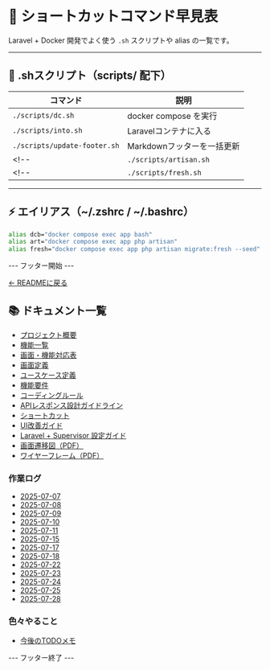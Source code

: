 # 🚀 ショートカットコマンド早見表

Laravel + Docker 開発でよく使う `.sh` スクリプトや alias の一覧です。

---

## 🔧 .shスクリプト（scripts/ 配下）

| コマンド                      | 説明                             |
|------------------------------|----------------------------------|
| `./scripts/dc.sh`            | docker compose を実行           |
| `./scripts/into.sh`          | Laravelコンテナに入る            |
| `./scripts/update-footer.sh` | Markdownフッターを一括更新       |
<!-- | `./scripts/artisan.sh`       | artisanコマンドをラップする      | -->
<!-- | `./scripts/fresh.sh`         | migrate:fresh + seed を実行     | -->

---

## ⚡ エイリアス（~/.zshrc / ~/.bashrc）

```bash
alias dcb="docker compose exec app bash"
alias art="docker compose exec app php artisan"
alias fresh="docker compose exec app php artisan migrate:fresh --seed"
```
--- フッター開始 ---

[← READMEに戻る](../README.md)

## 📚 ドキュメント一覧

- [プロジェクト概要](project-overview.md)
- [機能一覧](features.md)
- [画面・機能対応表](function_screen_map.md)
- [画面定義](screens.md)
- [ユースケース定義](usecase_reserve.md)
- [機能要件](functional_requirements.md)
- [コーディングルール](coding-rules.md)
- [APIレスポンス設計ガイドライン](api_response.md)
- [ショートカット](shortcuts.md)
- [UI改善ガイド](ui_improvement_guide.md)
- [Laravel + Supervisor 設定ガイド](supervisor.md)
- [画面遷移図（PDF）](画面遷移図.pdf)
- [ワイヤーフレーム（PDF）](ワイヤーフレーム.pdf)

### 作業ログ
- [2025-07-07](logs/2025-07-07.md)
- [2025-07-08](logs/2025-07-08.md)
- [2025-07-09](logs/2025-07-09.md)
- [2025-07-10](logs/2025-07-10.md)
- [2025-07-11](logs/2025-07-11.md)
- [2025-07-15](logs/2025-07-15.md)
- [2025-07-17](logs/2025-07-17.md)
- [2025-07-18](logs/2025-07-18.md)
- [2025-07-22](logs/2025-07-22.md)
- [2025-07-23](logs/2025-07-23.md)
- [2025-07-24](logs/2025-07-24.md)
- [2025-07-25](logs/2025-07-25.md)
- [2025-07-28](logs/2025-07-28.md)

### 色々やること
- [今後のTODOメモ](todo.md)

--- フッター終了 ---
